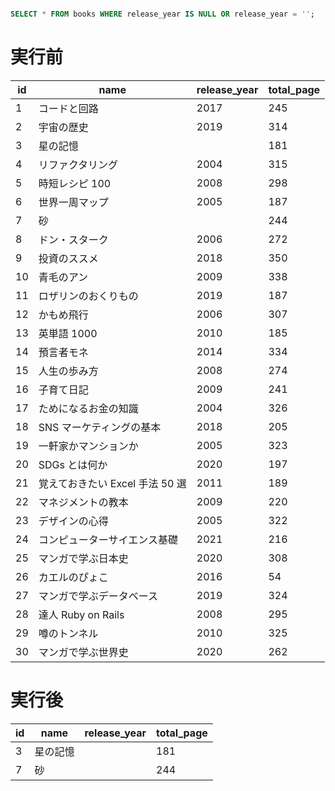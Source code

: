 ```sql

SELECT * FROM books WHERE release_year IS NULL OR release_year = '';

```

# 実行前

| id  | name                            | release_year | total_page |
| --- | ------------------------------- | ------------ | ---------- |
| 1   | コードと回路                    | 2017         | 245        |
| 2   | 宇宙の歴史                      | 2019         | 314        |
| 3   | 星の記憶                        |              | 181        |
| 4   | リファクタリング                | 2004         | 315        |
| 5   | 時短レシピ 100                  | 2008         | 298        |
| 6   | 世界一周マップ                  | 2005         | 187        |
| 7   | 砂                              |              | 244        |
| 8   | ドン・スターク                  | 2006         | 272        |
| 9   | 投資のススメ                    | 2018         | 350        |
| 10  | 青毛のアン                      | 2009         | 338        |
| 11  | ロザリンのおくりもの            | 2019         | 187        |
| 12  | かもめ飛行                      | 2006         | 307        |
| 13  | 英単語 1000                     | 2010         | 185        |
| 14  | 預言者モネ                      | 2014         | 334        |
| 15  | 人生の歩み方                    | 2008         | 274        |
| 16  | 子育て日記                      | 2009         | 241        |
| 17  | ためになるお金の知識            | 2004         | 326        |
| 18  | SNS マーケティングの基本        | 2018         | 205        |
| 19  | 一軒家かマンションか            | 2005         | 323        |
| 20  | SDGs とは何か                   | 2020         | 197        |
| 21  | 覚えておきたい Excel 手法 50 選 | 2011         | 189        |
| 22  | マネジメントの教本              | 2009         | 220        |
| 23  | デザインの心得                  | 2005         | 322        |
| 24  | コンピューターサイエンス基礎    | 2021         | 216        |
| 25  | マンガで学ぶ日本史              | 2020         | 308        |
| 26  | カエルのぴょこ                  | 2016         | 54         |
| 27  | マンガで学ぶデータベース        | 2019         | 324        |
| 28  | 達人 Ruby on Rails              | 2008         | 295        |
| 29  | 噂のトンネル                    | 2010         | 325        |
| 30  | マンガで学ぶ世界史              | 2020         | 262        |

# 実行後

| id  | name     | release_year | total_page |
| --- | -------- | ------------ | ---------- |
| 3   | 星の記憶 |              | 181        |
| 7   | 砂       |              | 244        |
